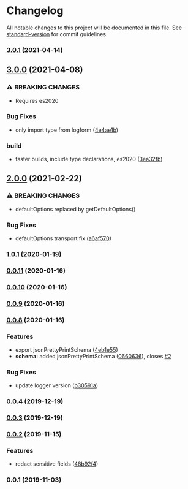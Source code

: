 # Changelog

All notable changes to this project will be documented in this file. See [standard-version](https://github.com/conventional-changelog/standard-version) for commit guidelines.

### [3.0.1](https://github.com/enfogroup/enfo-logger/compare/v3.0.0...v3.0.1) (2021-04-14)

## [3.0.0](https://github.com/enfogroup/enfo-logger/compare/v2.0.0...v3.0.0) (2021-04-08)


### ⚠ BREAKING CHANGES

* Requires es2020

### Bug Fixes

* only import type from logform ([4e4ae1b](https://github.com/enfogroup/enfo-logger/commit/4e4ae1ba60c043bb8ad957af1322e5abb3ef5c77))


### build

* faster builds, include type declarations, es2020 ([3ea32fb](https://github.com/enfogroup/enfo-logger/commit/3ea32fba3a3ef73e4b951ff111a95561dc0c703c))

## [2.0.0](https://github.com/enfogroup/enfo-logger/compare/v1.0.1...v2.0.0) (2021-02-22)


### ⚠ BREAKING CHANGES

* defaultOptions replaced by getDefaultOptions()

### Bug Fixes

* defaultOptions transport fix ([a6af570](https://github.com/enfogroup/enfo-logger/commit/a6af57016ceab670f0de0f361c01f6c60406ed0e))

### [1.0.1](https://github.com/enfogroup/enfo-logger/compare/v0.0.11...v1.0.1) (2020-01-19)

### [0.0.11](https://github.com/enfogroup/enfo-logger/compare/v0.0.10...v0.0.11) (2020-01-16)

### [0.0.10](https://github.com/enfogroup/enfo-logger/compare/v0.0.8...v0.0.10) (2020-01-16)

### [0.0.9](https://github.com/enfogroup/enfo-logger/compare/v0.0.8...v0.0.9) (2020-01-16)

### [0.0.8](https://github.com/enfogroup/enfo-logger/compare/v0.0.4...v0.0.8) (2020-01-16)


### Features

* export jsonPrettyPrintSchema ([4eb1e55](https://github.com/enfogroup/enfo-logger/commit/4eb1e55c85f9f30c9a57a4e989148c69f6c468a1))
* **schema:** added jsonPrettyPrintSchema ([0660636](https://github.com/enfogroup/enfo-logger/commit/06606364da89fb74e2c477de7d6c656a60420fd6)), closes [#2](https://github.com/enfogroup/enfo-logger/issues/2)


### Bug Fixes

* update logger version ([b30591a](https://github.com/enfogroup/enfo-logger/commit/b30591a87909d97520de96ee75eed348bcd14350))

### [0.0.4](https://github.com/enfogroup/enfo-logger/compare/v0.0.3...v0.0.4) (2019-12-19)

### [0.0.3](https://github.com/enfogroup/enfo-logger/compare/v0.0.2...v0.0.3) (2019-12-19)

### [0.0.2](https://github.com/enfogroup/enfo-logger/compare/v0.0.1...v0.0.2) (2019-11-15)


### Features

* redact sensitive fields ([48b92f4](https://github.com/enfogroup/enfo-logger/commit/48b92f4bd412d9039f989433f71d8348e1aed184))

### 0.0.1 (2019-11-03)
